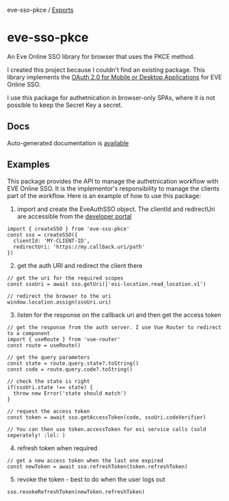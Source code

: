 eve-sso-pkce / [Exports](modules.md)

# eve-sso-pkce
An Eve Online SSO library for browser that uses the PKCE method.

I created this project because I couldn't find an existing package. This library implements the [OAuth 2.0 for Mobile or Desktop Applications](https://docs.esi.evetech.net/docs/sso/native_sso_flow.html) for EVE Online SSO.

I use this package for authetnication in browser-only SPAs, where it is not possible to keep the Secret Key a secret.

## Docs
Auto-generated documentation is [available](./docs/modules.md)

## Examples

This package provides the API to manage the authetnication workflow with EVE Online SSO. It is the implementor's responsibility to manage the clients part of the workflow. Here is an example of how to use this package:

1. import and create the EveAuthSSO object. The clientId and redirectUri are accessible from the [developer portal](https://developers.eveonline.com/)
```
import { createSSO } from 'eve-sso-pkce'
const sso = createSSO({
  clientId: 'MY-CLIENT-ID',
  redirectUri: 'https://my.callback.uri/path'
})
```

2. get the auth URI and redirect the client there
```
// get the uri for the required scopes
const ssoUri = await sso.getUri(['esi-location.read_location.v1')

// redirect the browser to the uri
window.location.assign(ssoUri.uri)
```

3. listen for the response on the callback uri and then get the access token
```
// get the response from the auth server. I use Vue Router to redirect to a component
import { useRoute } from 'vue-router'
const route = useRoute()

// get the query parameters
const state = route.query.state?.toString()
const code = route.query.code?.toString() 

// check the state is right
if(ssoUri.state !== state) {
  throw new Error('state should match')
}

// request the access token
const token = await sso.getAccessToken(code, ssoUri.codeVerifier)

// You can then use token.accessToken for esi service calls (sold seperately! :lol: )
```

4. refresh token when required
```
// get a new access token when the last one expired
const newToken = await sso.refreshToken(token.refreshToken)
```

5. revoke the token - best to do when the user logs out
```
sso.revokeRefreshToken(newToken.refreshToken)
```
